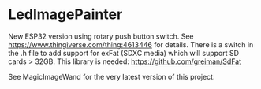 # LedImagePainter
New ESP32 version using rotary push button switch.
See https://www.thingiverse.com/thing:4613446 for details.
There is a switch in the .h file to add support for exFat (SDXC media) which will support SD cards > 32GB.
This library is needed: https://github.com/greiman/SdFat

See MagicImageWand for the very latest version of this project.
